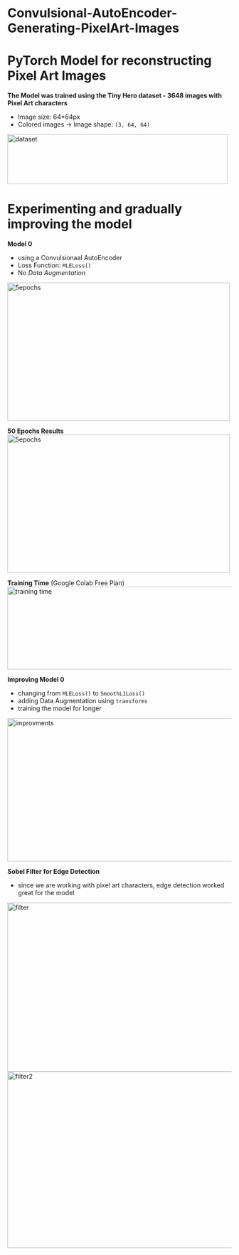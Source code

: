 # Convulsional-AutoEncoder-Generating-PixelArt-Images

# PyTorch Model for reconstructing Pixel Art Images

**The Model was trained using the Tiny Hero dataset - 3648 images with Pixel Art characters**
 * Image size: 64*64px
 * Colored images -> Image shape: `(3, 64, 64)`
<img width="495" height="112" alt="dataset" src="https://github.com/user-attachments/assets/8b067376-8af3-4f2f-a519-a3d985ca0fcd" />


# Experimenting and gradually improving the model

**Model 0**
 * using a Convulsionaal AutoEncoder
 * Loss Function: `MLELoss()`
 * No *Data Augmentation*
<img width="500" height="311" alt="5epochs" src="https://github.com/user-attachments/assets/f09a5a85-87d8-43ee-8128-496b92b42964" />

**50 Epochs Results**
<img width="500" height="311" alt="5epochs" src="https://github.com/user-attachments/assets/f28b1688-687e-4fb6-a995-7881f95200c8" />

**Training Time** (Google Colab Free Plan)
<img width="645" height="186" alt="training time" src="https://github.com/user-attachments/assets/14cfc8ba-3f52-4cec-b809-b5fc463c18ce" />

**Improving Model 0**
 * changing from `MLELoss()` to `SmoothL1Loss()`
 * adding Data Augmentation using `transforms`
 * training the model for longer
<img width="635" height="322" alt="improvments" src="https://github.com/user-attachments/assets/1b403a3e-0ff0-4c02-a50c-19af2e1c87fe" />

**Sobel Filter for Edge Detection**
 * since we are working with pixel art characters, edge detection worked great for the model
<img width="656" height="380" alt="filter" src="https://github.com/user-attachments/assets/38fec69d-9584-45bd-ae36-19d5ea883128" />
<img width="653" height="397" alt="filter2" src="https://github.com/user-attachments/assets/15e61230-6a0a-4968-b7cf-bb4b0157d459" />




